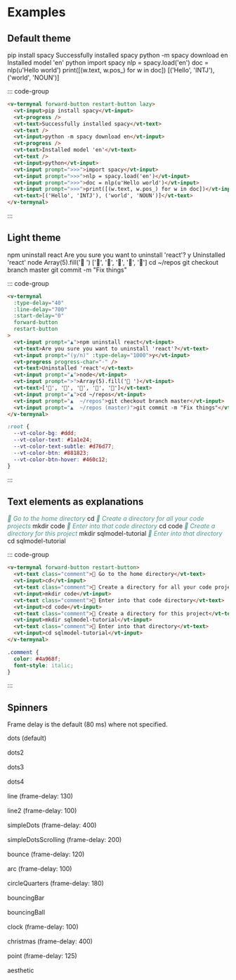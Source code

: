 # Examples

## Default theme

<v-termynal forward-button restart-button lazy>
  <vt-input>pip install spacy</vt-input>
  <vt-progress />
  <vt-text>Successfully installed spacy</vt-text>
  <vt-text />
  <vt-input>python -m spacy download en</vt-input>
  <vt-progress />
  <vt-text>Installed model 'en'</vt-text>
  <vt-text />
  <vt-input>python</vt-input>
  <vt-input prompt=">>>">import spacy</vt-input>
  <vt-input prompt=">>>">nlp = spacy.load('en')</vt-input>
  <vt-input prompt=">>>">doc = nlp(u'Hello world')</vt-input>
  <vt-input prompt=">>>">print([(w.text, w.pos_) for w in doc])</vt-input>
  <vt-text>[('Hello', 'INTJ'), ('world', 'NOUN')]</vt-text>
</v-termynal>

::: code-group

```html [template]
<v-termynal forward-button restart-button lazy>
  <vt-input>pip install spacy</vt-input>
  <vt-progress />
  <vt-text>Successfully installed spacy</vt-text>
  <vt-text />
  <vt-input>python -m spacy download en</vt-input>
  <vt-progress />
  <vt-text>Installed model 'en'</vt-text>
  <vt-text />
  <vt-input>python</vt-input>
  <vt-input prompt=">>>">import spacy</vt-input>
  <vt-input prompt=">>>">nlp = spacy.load('en')</vt-input>
  <vt-input prompt=">>>">doc = nlp(u'Hello world')</vt-input>
  <vt-input prompt=">>>">print([(w.text, w.pos_) for w in doc])</vt-input>
  <vt-text>[('Hello', 'INTJ'), ('world', 'NOUN')]</vt-text>
</v-termynal>
```

:::

## Light theme

<v-termynal class="light" :type-delay="40" :line-delay="700" :start-delay="0" forward-button restart-button lazy>
  <vt-input prompt="▲">npm uninstall react</vt-input>
  <vt-text>Are you sure you want to uninstall 'react'?</vt-text>
  <vt-input prompt="(y/n)" :type-delay="1000">y</vt-input>
  <vt-progress progress-char="·" />
  <vt-text>Uninstalled 'react'</vt-text>
  <vt-input prompt="▲">node</vt-input>
  <vt-input prompt=">">Array(5).fill('🦄 ')</vt-input>
  <vt-text>['🦄', '🦄', '🦄', '🦄', '🦄']</vt-text>
  <vt-input prompt="▲">cd ~/repos</vt-input>
  <vt-input prompt="▲  ~/repos">git checkout branch master</vt-input>
  <vt-input prompt="▲  ~/repos (master)"
    >git commit -m "Fix things"</vt-input
  >
</v-termynal>
 
::: code-group

```html [template]
<v-termynal
  :type-delay="40"
  :line-delay="700"
  :start-delay="0"
  forward-button
  restart-button
>
  <vt-input prompt="▲">npm uninstall react</vt-input>
  <vt-text>Are you sure you want to uninstall 'react'?</vt-text>
  <vt-input prompt="(y/n)" :type-delay="1000">y</vt-input>
  <vt-progress progress-char="·" />
  <vt-text>Uninstalled 'react'</vt-text>
  <vt-input prompt="▲">node</vt-input>
  <vt-input prompt=">">Array(5).fill('🦄 ')</vt-input>
  <vt-text>['🦄', '🦄', '🦄', '🦄', '🦄']</vt-text>
  <vt-input prompt="▲">cd ~/repos</vt-input>
  <vt-input prompt="▲  ~/repos">git checkout branch master</vt-input>
  <vt-input prompt="▲  ~/repos (master)">git commit -m "Fix things"</vt-input>
</v-termynal>
```

```css
:root {
  --vt-color-bg: #ddd;
  --vt-color-text: #1a1e24;
  --vt-color-text-subtle: #d76d77;
  --vt-color-btn: #881823;
  --vt-color-btn-hover: #460c12;
}
```

:::

## Text elements as explanations

<v-termynal forward-button restart-button lazy>
  <vt-text class="comment">💬 Go to the home directory</vt-text>
  <vt-input>cd</vt-input>
  <vt-text class="comment">💬 Create a directory for all your code projects</vt-text>
  <vt-input>mkdir code</vt-input>
  <vt-text class="comment">💬 Enter into that code directory</vt-text>
  <vt-input>cd code</vt-input>
  <vt-text class="comment">💬 Create a directory for this project</vt-text>
  <vt-input>mkdir sqlmodel-tutorial</vt-input>
  <vt-text class="comment">💬 Enter into that directory</vt-text>
  <vt-input>cd sqlmodel-tutorial</vt-input>
</v-termynal>

::: code-group

```html [template]
<v-termynal forward-button restart-button>
  <vt-text class="comment">💬 Go to the home directory</vt-text>
  <vt-input>cd</vt-input>
  <vt-text class="comment">💬 Create a directory for all your code projects</vt-text>
  <vt-input>mkdir code</vt-input>
  <vt-text class="comment">💬 Enter into that code directory</vt-text>
  <vt-input>cd code</vt-input>
  <vt-text class="comment">💬 Create a directory for this project</vt-text>
  <vt-input>mkdir sqlmodel-tutorial</vt-input>
  <vt-text class="comment">💬 Enter into that directory</vt-text>
  <vt-input>cd sqlmodel-tutorial</vt-input>
</v-termynal>
```

```css
.comment {
  color: #4a968f;
  font-style: italic;
}
```

:::

## Spinners

Frame delay is the default (80 ms) where not specified.

<div class="spinners">

<div>
  <span>dots (default)</span>

  <v-termynal>
      <vt-spinner type="dots" :duration="Infinity"/>
  </v-termynal>
</div>

<div>
<span>dots2</span>

<v-termynal>
    <vt-spinner type="dots2" :duration="Infinity"/>
</v-termynal>
</div>

<div>
<span>dots3</span>

  <v-termynal>
      <vt-spinner type="dots3" :duration="Infinity"/>
  </v-termynal>
</div>

<div>
<span>dots4</span>

  <v-termynal>
      <vt-spinner type="dots4" :duration="Infinity"/>
  </v-termynal>
</div>

<div>
<span>line (frame-delay: 130)</span>

  <v-termynal>
      <vt-spinner type="line" :duration="Infinity" :frame-delay="130"/>
  </v-termynal>
</div>

<div>
<span>line2 (frame-delay: 100)</span>

  <v-termynal>
      <vt-spinner type="line2" :duration="Infinity" :frame-delay="100"/>
  </v-termynal>
</div>

<div>
<span>simpleDots (frame-delay: 400)</span>

  <v-termynal>
      <vt-spinner type="simpleDots" :duration="Infinity" :frame-delay="400"/>
  </v-termynal>
</div>

<div>
<span>simpleDotsScrolling (frame-delay: 200)</span>

  <v-termynal>
      <vt-spinner type="simpleDotsScrolling" :duration="Infinity" :frame-delay="200"/>
  </v-termynal>
</div>

<div>
<span>bounce (frame-delay: 120)</span>

  <v-termynal>
      <vt-spinner type="bounce" :duration="Infinity" :frame-delay="120"/>
  </v-termynal>
</div>

<div>
<span>arc (frame-delay: 100)</span>

  <v-termynal>
      <vt-spinner type="arc" :duration="Infinity" :frame-delay="100"/>
  </v-termynal>
</div>

<div>
<span>circleQuarters (frame-delay: 180)</span>

  <v-termynal>
      <vt-spinner type="circleQuarters" :duration="Infinity" :frame-delay="180"/>
  </v-termynal>
</div>

<div>
<span>bouncingBar</span>

  <v-termynal>
      <vt-spinner type="bouncingBar" :duration="Infinity"/>
  </v-termynal>
</div>

<div>
<span>bouncingBall</span>

  <v-termynal>
      <vt-spinner type="bouncingBall" :duration="Infinity"/>
  </v-termynal>
</div>

<div>
<span>clock (frame-delay: 100)</span>

  <v-termynal>
      <vt-spinner type="clock" :duration="Infinity" :frame-delay="100"/>
  </v-termynal>
</div>

<div>
<span>christmas (frame-delay: 400)</span>

  <v-termynal>
      <vt-spinner type="christmas" :duration="Infinity" :frame-delay="400"/>
  </v-termynal>
</div>

<div>
<span>point (frame-delay: 125)</span>

  <v-termynal>
      <vt-spinner type="point" :duration="Infinity" :frame-delay="125"/>
  </v-termynal>
</div>

<div>
<span>aesthetic</span>

  <v-termynal>
      <vt-spinner type="aesthetic" :duration="Infinity"/>
  </v-termynal>
</div>
</div>

<style scoped>
.v-termynal {
  margin-top: 15px;
}

.light {
  --vt-color-bg: #ddd;
  --vt-color-text: #1a1e24;
  --vt-color-text-subtle: #d76d77;
  --vt-color-btn: #881823;
  --vt-color-btn-hover: #460c12;
}

.comment {
  color: #4a968f;
  font-style: italic;
}

.spinners {
  display: grid;
  gap: 1rem;
  max-height: 40rem;
  overflow-y: auto;
  padding-right: 15px;
}

@media (min-width: 1064px) {
  .spinners {
    display: grid;
    grid-template-columns: repeat(2, 1fr);
    gap: 1rem;
    max-height: unset;
  }
}

.spinners .v-termynal {
  padding: 0.5rem 1rem;
  margin-top: 0.3rem;
  width: unset;
}

.spinners .v-termynal::before,
.spinners .v-termynal::after {
  display: none;
}
</style>
